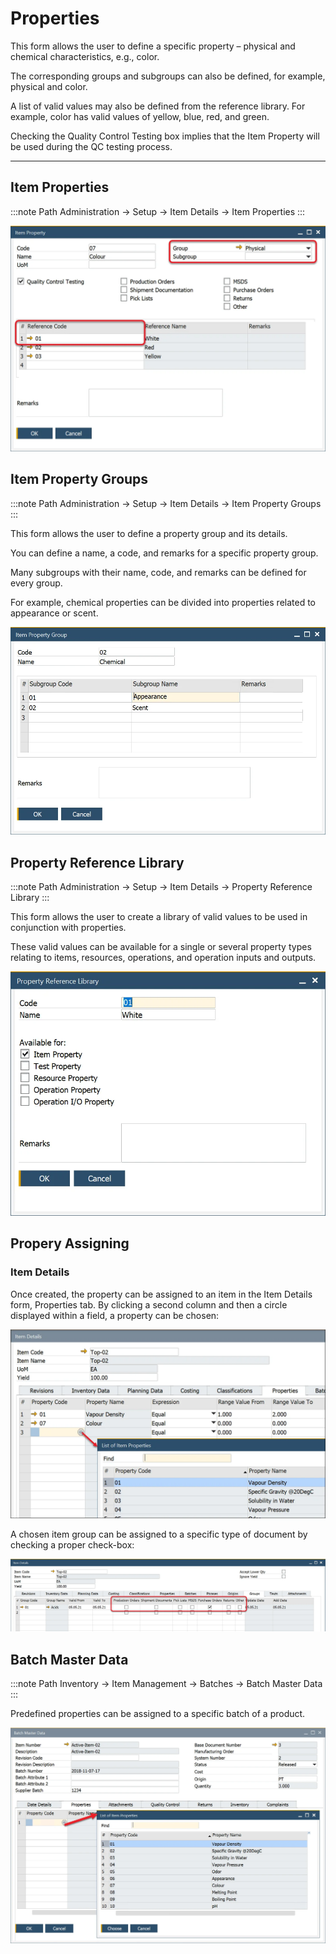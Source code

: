 # Properties

This form allows the user to define a specific property – physical and chemical characteristics, e.g., color.

The corresponding groups and subgroups can also be defined, for example, physical and color.

A list of valid values may also be defined from the reference library. For example, color has valid values of yellow, blue, red, and green.

Checking the Quality Control Testing box implies that the Item Property will be used during the QC testing process.

---

## Item Properties

:::note Path
Administration → Setup → Item Details → Item Properties
:::

![General](./media/item-property-general.webp)

## Item Property Groups

:::note Path
Administration → Setup → Item Details → Item Property Groups
:::

This form allows the user to define a property group and its details.

You can define a name, a code, and remarks for a specific property group.

Many subgroups with their name, code, and remarks can be defined for every group.

For example, chemical properties can be divided into properties related to appearance or scent.

![Group](./media/item-property-group-general.webp)

## Property Reference Library

:::note Path
Administration → Setup → Item Details → Property Reference Library
:::

This form allows the user to create a library of valid values to be used in conjunction with properties.

These valid values can be available for a single or several property types relating to items, resources, operations, and operation inputs and outputs.

![Property Reference](./media/property-reference-library.webp)

## Propery Assigning

### Item Details

Once created, the property can be assigned to an item in the Item Details form, Properties tab. By clicking a second column and then a circle displayed within a field, a property can be chosen:

![CFL](./media/item-details-cfl.webp)

A chosen item group can be assigned to a specific type of document by checking a proper check-box:

![Assign to document](./media/item-groups-assigned-to-documents.webp)

## Batch Master Data

:::note Path
Inventory → Item Management → Batches → Batch Master Data
:::

Predefined properties can be assigned to a specific batch of a product.

![Batch](./media/batch-master-data-properties.webp)
